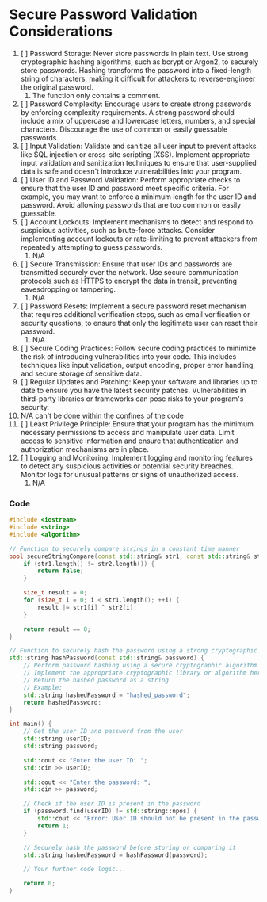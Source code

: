 # Secure Password Validation Considerations

1. [ ] Password Storage: Never store passwords in plain text. Use strong cryptographic hashing algorithms, such as bcrypt or Argon2, to securely store passwords. Hashing transforms the password into a fixed-length string of characters, making it difficult for attackers to reverse-engineer the original password.
   1. The function only contains a comment.
2. [ ] Password Complexity: Encourage users to create strong passwords by enforcing complexity requirements. A strong password should include a mix of uppercase and lowercase letters, numbers, and special characters. Discourage the use of common or easily guessable passwords.
3. [ ] Input Validation: Validate and sanitize all user input to prevent attacks like SQL injection or cross-site scripting (XSS). Implement appropriate input validation and sanitization techniques to ensure that user-supplied data is safe and doesn't introduce vulnerabilities into your program.
4. [ ] User ID and Password Validation: Perform appropriate checks to ensure that the user ID and password meet specific criteria. For example, you may want to enforce a minimum length for the user ID and password. Avoid allowing passwords that are too common or easily guessable.
5. [ ] Account Lockouts: Implement mechanisms to detect and respond to suspicious activities, such as brute-force attacks. Consider implementing account lockouts or rate-limiting to prevent attackers from repeatedly attempting to guess passwords.
   1. N/A
6. [ ] Secure Transmission: Ensure that user IDs and passwords are transmitted securely over the network. Use secure communication protocols such as HTTPS to encrypt the data in transit, preventing eavesdropping or tampering.
   1. N/A
7. [ ] Password Resets: Implement a secure password reset mechanism that requires additional verification steps, such as email verification or security questions, to ensure that only the legitimate user can reset their password.
   1. N/A
8. [ ] Secure Coding Practices: Follow secure coding practices to minimize the risk of introducing vulnerabilities into your code. This includes techniques like input validation, output encoding, proper error handling, and secure storage of sensitive data.
9.  [ ] Regular Updates and Patching: Keep your software and libraries up to date to ensure you have the latest security patches. Vulnerabilities in third-party libraries or frameworks can pose risks to your program's security.
   1. N/A can't be done within the confines of the code
10. [ ] Least Privilege Principle: Ensure that your program has the minimum necessary permissions to access and manipulate user data. Limit access to sensitive information and ensure that authentication and authorization mechanisms are in place.
11. [ ] Logging and Monitoring: Implement logging and monitoring features to detect any suspicious activities or potential security breaches. Monitor logs for unusual patterns or signs of unauthorized access.
    1. N/A

### Code

```cpp
#include <iostream>
#include <string>
#include <algorithm>

// Function to securely compare strings in a constant time manner
bool secureStringCompare(const std::string& str1, const std::string& str2) {
    if (str1.length() != str2.length()) {
        return false;
    }

    size_t result = 0;
    for (size_t i = 0; i < str1.length(); ++i) {
        result |= str1[i] ^ str2[i];
    }

    return result == 0;
}

// Function to securely hash the password using a strong cryptographic algorithm
std::string hashPassword(const std::string& password) {
    // Perform password hashing using a secure cryptographic algorithm (e.g., bcrypt, Argon2)
    // Implement the appropriate cryptographic library or algorithm here
    // Return the hashed password as a string
    // Example:
    std::string hashedPassword = "hashed_password";
    return hashedPassword;
}

int main() {
    // Get the user ID and password from the user
    std::string userID;
    std::string password;

    std::cout << "Enter the user ID: ";
    std::cin >> userID;

    std::cout << "Enter the password: ";
    std::cin >> password;

    // Check if the user ID is present in the password
    if (password.find(userID) != std::string::npos) {
        std::cout << "Error: User ID should not be present in the password." << std::endl;
        return 1;
    }

    // Securely hash the password before storing or comparing it
    std::string hashedPassword = hashPassword(password);

    // Your further code logic...

    return 0;
}

```

